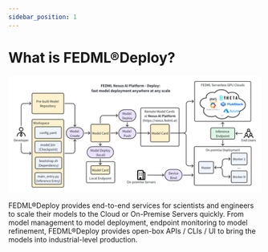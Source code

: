 ```yaml
---
sidebar_position: 1
---
```


# What is FEDML®Deploy?

![deployArch.png](pics%2FdeployArch.png)

FEDML®Deploy provides end-to-end services for scientists and engineers to scale their models to the Cloud or On-Premise Servers quickly. From model management to model deployment, endpoint monitoring to model refinement, FEDML®Deploy provides open-box APIs / CLIs / UI to bring the models into industrial-level production.
